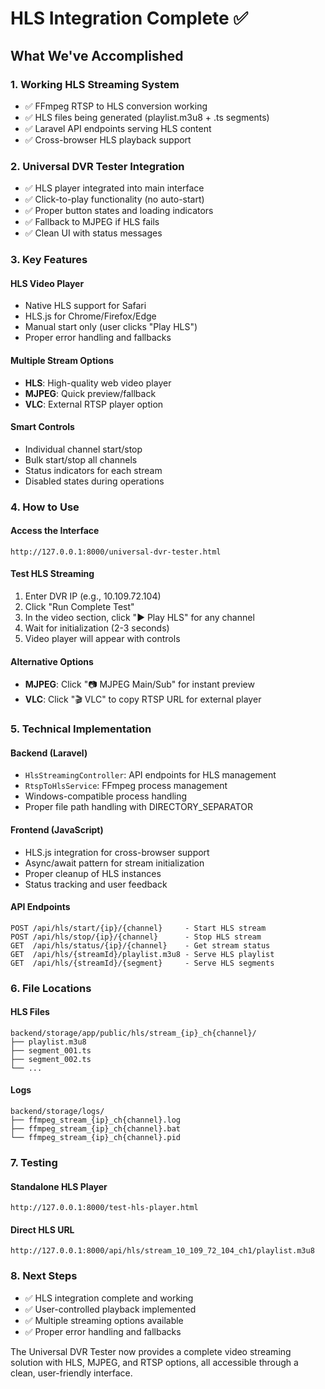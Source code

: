 # HLS Integration Complete ✅

## What We've Accomplished

### 1. **Working HLS Streaming System**
- ✅ FFmpeg RTSP to HLS conversion working
- ✅ HLS files being generated (playlist.m3u8 + .ts segments)
- ✅ Laravel API endpoints serving HLS content
- ✅ Cross-browser HLS playback support

### 2. **Universal DVR Tester Integration**
- ✅ HLS player integrated into main interface
- ✅ Click-to-play functionality (no auto-start)
- ✅ Proper button states and loading indicators
- ✅ Fallback to MJPEG if HLS fails
- ✅ Clean UI with status messages

### 3. **Key Features**

#### **HLS Video Player**
- Native HLS support for Safari
- HLS.js for Chrome/Firefox/Edge
- Manual start only (user clicks "Play HLS")
- Proper error handling and fallbacks

#### **Multiple Stream Options**
- **HLS**: High-quality web video player
- **MJPEG**: Quick preview/fallback
- **VLC**: External RTSP player option

#### **Smart Controls**
- Individual channel start/stop
- Bulk start/stop all channels
- Status indicators for each stream
- Disabled states during operations

### 4. **How to Use**

#### **Access the Interface**
```
http://127.0.0.1:8000/universal-dvr-tester.html
```

#### **Test HLS Streaming**
1. Enter DVR IP (e.g., 10.109.72.104)
2. Click "Run Complete Test"
3. In the video section, click "▶️ Play HLS" for any channel
4. Wait for initialization (2-3 seconds)
5. Video player will appear with controls

#### **Alternative Options**
- **MJPEG**: Click "📷 MJPEG Main/Sub" for instant preview
- **VLC**: Click "🎬 VLC" to copy RTSP URL for external player

### 5. **Technical Implementation**

#### **Backend (Laravel)**
- `HlsStreamingController`: API endpoints for HLS management
- `RtspToHlsService`: FFmpeg process management
- Windows-compatible process handling
- Proper file path handling with DIRECTORY_SEPARATOR

#### **Frontend (JavaScript)**
- HLS.js integration for cross-browser support
- Async/await pattern for stream initialization
- Proper cleanup of HLS instances
- Status tracking and user feedback

#### **API Endpoints**
```
POST /api/hls/start/{ip}/{channel}     - Start HLS stream
POST /api/hls/stop/{ip}/{channel}      - Stop HLS stream
GET  /api/hls/status/{ip}/{channel}    - Get stream status
GET  /api/hls/{streamId}/playlist.m3u8 - Serve HLS playlist
GET  /api/hls/{streamId}/{segment}     - Serve HLS segments
```

### 6. **File Locations**

#### **HLS Files**
```
backend/storage/app/public/hls/stream_{ip}_ch{channel}/
├── playlist.m3u8
├── segment_001.ts
├── segment_002.ts
└── ...
```

#### **Logs**
```
backend/storage/logs/
├── ffmpeg_stream_{ip}_ch{channel}.log
├── ffmpeg_stream_{ip}_ch{channel}.bat
└── ffmpeg_stream_{ip}_ch{channel}.pid
```

### 7. **Testing**

#### **Standalone HLS Player**
```
http://127.0.0.1:8000/test-hls-player.html
```

#### **Direct HLS URL**
```
http://127.0.0.1:8000/api/hls/stream_10_109_72_104_ch1/playlist.m3u8
```

### 8. **Next Steps**
- ✅ HLS integration complete and working
- ✅ User-controlled playback implemented
- ✅ Multiple streaming options available
- ✅ Proper error handling and fallbacks

The Universal DVR Tester now provides a complete video streaming solution with HLS, MJPEG, and RTSP options, all accessible through a clean, user-friendly interface.